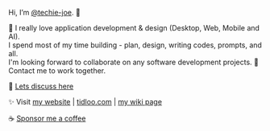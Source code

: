 Hi, I’m [@techie-joe](//github.com/techie-joe). 👋

💞️ I really love application development & design (Desktop, Web, Mobile and AI).  
I spend most of my time building - plan, design, writing codes, prompts, and all.  
I'm looking forward to collaborate on any software development projects. 🌱  
Contact me to work together.  

💬 [Lets discuss here](//github.com/techie-joe/techie-joe/discussions)  

✨ Visit [my website](//techie-joe.github.io) | [tidloo.com](//tidloo.com) | [my wiki page](//github.com/techie-joe/techie-joe/wiki)  

☕️ [Sponsor me a coffee](//github.com/sponsors/techie-joe)  

<!---
techie-joe/techie-joe is a ✨ special ✨ repository because its `README.md` (this file) appears on your GitHub profile.
You can click the Preview link to take a look at your changes.
--->
